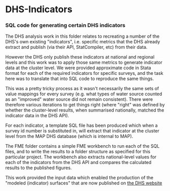 # DHS-Indicators

### SQL code for generating certain DHS indicators

The DHS analysis work in this folder relates to recreating a number of the DHS's own existing "indicators", i.e. specific metrics that the DHS already extract and publish (via their API, StatCompiler, etc) from their data. 

However the DHS only publish these indicators at national and regional levels and this work was to apply those same metrics to generate indicator data at the cluster level. We were provided approximate code in Stata format for each of the required indicators for specific surveys, and the task here was to translate that into SQL code to reproduce the same things. 

This was a pretty tricky process as it wasn't necessarily the same sets of value mappings for every survey (e.g. what types of water source counted as an "improved" water source did not remain consistent). There were therefore various iterations to get things right (where "right" was defined by whether the cluster-level results, when summarised nationally, matched the indicator data in the DHS API). 

For each indicator, a template SQL file has been produced which when a survey id number is substituted in, will extract that indicator at the cluster level from the MAP DHS database (which is internal to MAP).

The FME folder contains a simple FME workbench to run each of the SQL files, and to write the results to a folder structure as specified for this particular project. The workbench also extracts national-level values for each of the indicators from the DHS API and compares the calculated results to the published figures.

This work provided the input data which enabled the production of the "modeled (indicator) surfaces" that are now published on [the DHS website](http://spatialdata.dhsprogram.com/modeled-surfaces/)